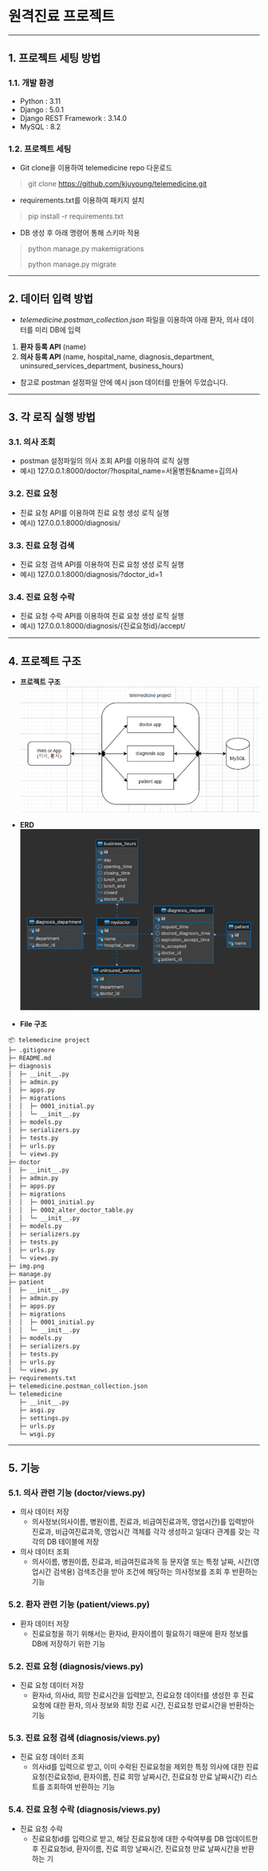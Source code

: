 # 원격진료 프로젝트

---
## 1. 프로젝트 세팅 방법
### 1.1. 개발 환경
 - Python : 3.11
 - Django : 5.0.1
 - Django REST Framework : 3.14.0
 - MySQL : 8.2
### 1.2. 프로젝트 세팅
- Git clone을 이용하여 telemedicine repo 다운로드
> git clone https://github.com/kjuyoung/telemedicine.git

- requirements.txt를 이용하여 패키지 설치
> pip install -r requirements.txt

- DB 생성 후 아래 명령어 통해 스키마 적용
> python manage.py makemigrations
> 
> python manage.py migrate

***
## 2. 데이터 입력 방법
- _telemedicine.postman_collection.json_ 파일을 이용하여 아래 환자, 의사 데이터를 미리 DB에 입력
1. **환자 등록 API** (name)
2. **의사 등록 API** (name, hospital_name, diagnosis_department, uninsured_services_department, business_hours)

- 참고로 postman 설정파일 안에 예시 json 데이터를 만들어 두었습니다. 

***
## 3. 각 로직 실행 방법
### 3.1. 의사 조회
- postman 설정파일의 의사 조회 API를 이용하여 로직 실행
- 예시) 127.0.0.1:8000/doctor/?hospital_name=서울병원&name=김의사 

### 3.2. 진료 요청
- 진료 요청 API를 이용하여 진료 요청 생성 로직 실행
- 예시) 127.0.0.1:8000/diagnosis/

### 3.3. 진료 요청 검색
- 진료 요청 검색 API를 이용하여 진료 요청 생성 로직 실행
- 예시) 127.0.0.1:8000/diagnosis/?doctor_id=1

### 3.4. 진료 요청 수락
- 진료 요청 수락 API를 이용하여 진료 요청 생성 로직 실행
- 예시) 127.0.0.1:8000/diagnosis/{진료요청id}/accept/

***
## 4. 프로젝트 구조
- **프로젝트 구조**
![프로젝트 구조](img_3.png)

  
- **ERD**
![ERD](img.png)


- **File 구조**
```
📦 telemedicine project
├─ .gitignore
├─ README.md
├─ diagnosis
│  ├─ __init__.py
│  ├─ admin.py
│  ├─ apps.py
│  ├─ migrations
│  │  ├─ 0001_initial.py
│  │  └─ __init__.py
│  ├─ models.py
│  ├─ serializers.py
│  ├─ tests.py
│  ├─ urls.py
│  └─ views.py
├─ doctor
│  ├─ __init__.py
│  ├─ admin.py
│  ├─ apps.py
│  ├─ migrations
│  │  ├─ 0001_initial.py
│  │  ├─ 0002_alter_doctor_table.py
│  │  └─ __init__.py
│  ├─ models.py
│  ├─ serializers.py
│  ├─ tests.py
│  ├─ urls.py
│  └─ views.py
├─ img.png
├─ manage.py
├─ patient
│  ├─ __init__.py
│  ├─ admin.py
│  ├─ apps.py
│  ├─ migrations
│  │  ├─ 0001_initial.py
│  │  └─ __init__.py
│  ├─ models.py
│  ├─ serializers.py
│  ├─ tests.py
│  ├─ urls.py
│  └─ views.py
├─ requirements.txt
├─ telemedicine.postman_collection.json
└─ telemedicine
   ├─ __init__.py
   ├─ asgi.py
   ├─ settings.py
   ├─ urls.py
   └─ wsgi.py
```

***
## 5. 기능
### 5.1. 의사 관련 기능 (doctor/views.py)
- 의사 데이터 저장
  - 의사정보(의사이름, 병원이름, 진료과, 비급여진료과목, 영업시간)를 입력받아 진료과, 비급여진료과목, 영업시간 객체를 각각 생성하고 일대다 관계를 갖는 각각의 DB 테이블에 저장
- 의사 데이터 조회
  - 의사이름, 병원이름, 진료과, 비급여진료과목 등 문자열 또는 특정 날짜, 시간(영업시간 검색용) 검색조건을 받아 조건에 해당하는 의사정보를 조회 후 반환하는 기능

### 5.2. 환자 관련 기능 (patient/views.py)
- 환자 데이터 저장
  - 진료요청을 하기 위해서는 환자id, 환자이름이 필요하기 때문에 환자 정보를 DB에 저장하기 위한 기능

### 5.2. 진료 요청 (diagnosis/views.py)
- 진료 요청 데이터 저장
  - 환자id, 의사id, 희망 진료시간을 입력받고, 진료요청 데이터를 생성한 후 진료요청에 대한 환자, 의사 정보와 희망 진료 시간, 진료요청 만료시간을 반환하는 기능

### 5.3. 진료 요청 검색 (diagnosis/views.py)
- 진료 요청 데이터 조회
  - 의사id를 입력으로 받고, 이미 수락된 진료요청을 제외한 특정 의사에 대한 진료요청(진료요청id, 환자이름, 진료 희망 날짜시간, 진료요청 만료 날짜시간) 리스트를 조회하여 반환하는 기능

### 5.4. 진료 요청 수락 (diagnosis/views.py)
- 진료 요청 수락
  - 진료요청id를 입력으로 받고, 해당 진료요청에 대한 수락여부를 DB 업데이트한 후 진료요청id, 환자이름, 진료 희망 날짜시간, 진료요청 만료 날짜시간을 반환하는 기

